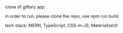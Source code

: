 clone of giftary app

in order to run, please clone the repo, use npm run build

tech stack: MERN, TypeScript, CSS-in-JS, MaterializeUI

